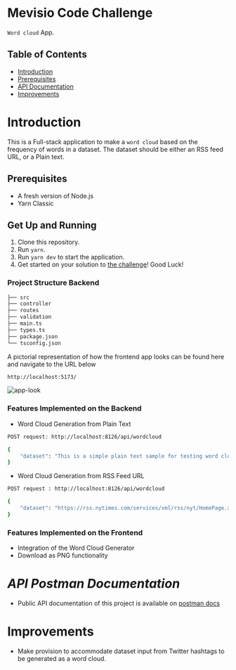 # Mevisio Code Challenge
`Word cloud` App.

## Table of Contents

- [Introduction](#introduction)
- [Prerequisites](#Prerequisites)
- [API Documentation](#postman-docs)
- [Improvements](#improvements)


# Introduction

This is a Full-stack application to make a `word cloud` based on the frequency of words in a dataset. The dataset should be either an RSS feed URL, or a Plain text.

## Prerequisites

* A fresh version of Node.js
* Yarn Classic

## Get Up and Running

1. Clone this repository.
2. Run `yarn`.
3. Run `yarn dev` to start the application.
4. Get started on your solution to [the challenge](./CHALLENGE.md)! Good Luck!


### Project Structure Backend

```bash
├── src
├── controller
├── routes
├── validation
├── main.ts
├── types.ts
├── package.json
└── tsconfig.json
```

A pictorial representation of how the frontend app looks can be found here and navigate to the URL below

```sh
http://localhost:5173/
```
![app-look](https://github.com/AbonyiXavier/social-network-Apis/assets/49367987/2ceb3d09-c93c-4a1c-a4f5-efa31a1b34d3)

### Features Implemented on the Backend

- Word Cloud Generation from Plain Text

```sh
POST request: http://localhost:8126/api/wordcloud
```

```sh
{
    "dataset": "This is a simple plain text sample for testing word cloud generation. It contains some common words like testing, word, cloud,  generation, and some repeated words, such as testing, word, and word."
}
```

- Word Cloud Generation from RSS Feed URL

```sh
POST request : http://localhost:8126/api/wordcloud
```

```sh
{
    "dataset": "https://rss.nytimes.com/services/xml/rss/nyt/HomePage.xml"
}
```

### Features Implemented on the Frontend

- Integration of the Word Cloud Generator
- Download as PNG functionality


# _API Postman Documentation_

- Public API documentation of this project is available on [postman docs](https://documenter.getpostman.com/view/7775892/2s9XxvSaBu)

# Improvements

- Make provision to accommodate dataset input from Twitter hashtags to be generated as a word cloud.
